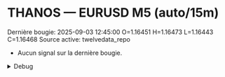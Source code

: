 # THANOS — EURUSD M5 (auto/15m)
Dernière bougie: 2025-09-03 12:45:00  O=1.16451  H=1.16473  L=1.16443  C=1.16468
Source active: twelvedata_repo

- Aucun signal sur la dernière bougie.

<details><summary>Debug</summary>

- TD_API_KEY manquant.

</details>